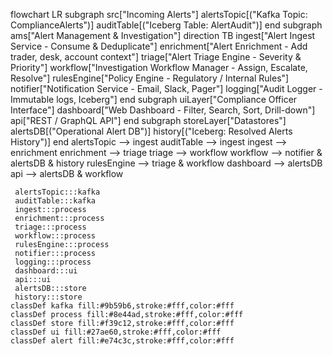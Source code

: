 flowchart LR
 subgraph src["Incoming Alerts"]
        alertsTopic[("Kafka Topic: ComplianceAlerts")]
        auditTable[("Iceberg Table: AlertAudit")]
  end
 subgraph ams["Alert Management & Investigation"]
    direction TB
        ingest["Alert Ingest Service - Consume & Deduplicate"]
        enrichment["Alert Enrichment - Add trader, desk, account context"]
        triage["Alert Triage Engine - Severity & Priority"]
        workflow["Investigation Workflow Manager - Assign, Escalate, Resolve"]
        rulesEngine["Policy Engine - Regulatory / Internal Rules"]
        notifier["Notification Service - Email, Slack, Pager"]
        logging["Audit Logger - Immutable logs, Iceberg"]
  end
 subgraph uiLayer["Compliance Officer Interface"]
        dashboard["Web Dashboard - Filter, Search, Sort, Drill-down"]
        api["REST / GraphQL API"]
  end
 subgraph storeLayer["Datastores"]
        alertsDB[("Operational Alert DB")]
        history[("Iceberg: Resolved Alerts History")]
  end
    alertsTopic --> ingest
    auditTable --> ingest
    ingest --> enrichment
    enrichment --> triage
    triage --> workflow
    workflow --> notifier & alertsDB & history
    rulesEngine --> triage & workflow
    dashboard --> alertsDB
    api --> alertsDB & workflow

     alertsTopic:::kafka
     auditTable:::kafka
     ingest:::process
     enrichment:::process
     triage:::process
     workflow:::process
     rulesEngine:::process
     notifier:::process
     logging:::process
     dashboard:::ui
     api:::ui
     alertsDB:::store
     history:::store
    classDef kafka fill:#9b59b6,stroke:#fff,color:#fff
    classDef process fill:#8e44ad,stroke:#fff,color:#fff
    classDef store fill:#f39c12,stroke:#fff,color:#fff
    classDef ui fill:#27ae60,stroke:#fff,color:#fff
    classDef alert fill:#e74c3c,stroke:#fff,color:#fff


